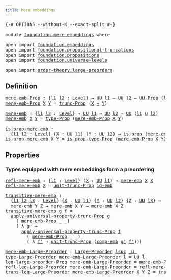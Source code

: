```yaml
---
title: Mere embeddings
---
```


<pre class="Agda"><a id="41" class="Symbol">{-#</a> <a id="45" class="Keyword">OPTIONS</a> <a id="53" class="Pragma">--without-K</a> <a id="65" class="Pragma">--exact-split</a> <a id="79" class="Symbol">#-}</a>

<a id="84" class="Keyword">module</a> <a id="91" href="foundation.mere-embeddings.html" class="Module">foundation.mere-embeddings</a> <a id="118" class="Keyword">where</a>

<a id="125" class="Keyword">open</a> <a id="130" class="Keyword">import</a> <a id="137" href="foundation.embeddings.html" class="Module">foundation.embeddings</a>
<a id="159" class="Keyword">open</a> <a id="164" class="Keyword">import</a> <a id="171" href="foundation.propositional-truncations.html" class="Module">foundation.propositional-truncations</a>
<a id="208" class="Keyword">open</a> <a id="213" class="Keyword">import</a> <a id="220" href="foundation.propositions.html" class="Module">foundation.propositions</a>
<a id="244" class="Keyword">open</a> <a id="249" class="Keyword">import</a> <a id="256" href="foundation.universe-levels.html" class="Module">foundation.universe-levels</a>

<a id="284" class="Keyword">open</a> <a id="289" class="Keyword">import</a> <a id="296" href="order-theory.large-preorders.html" class="Module">order-theory.large-preorders</a>
</pre>
## Definition

<pre class="Agda"><a id="mere-emb-Prop"></a><a id="353" href="foundation.mere-embeddings.html#353" class="Function">mere-emb-Prop</a> <a id="367" class="Symbol">:</a> <a id="369" class="Symbol">{</a><a id="370" href="foundation.mere-embeddings.html#370" class="Bound">l1</a> <a id="373" href="foundation.mere-embeddings.html#373" class="Bound">l2</a> <a id="376" class="Symbol">:</a> <a id="378" href="Agda.Primitive.html#597" class="Postulate">Level</a><a id="383" class="Symbol">}</a> <a id="385" class="Symbol">→</a> <a id="387" href="foundation-core.universe-levels.html#222" class="Primitive">UU</a> <a id="390" href="foundation.mere-embeddings.html#370" class="Bound">l1</a> <a id="393" class="Symbol">→</a> <a id="395" href="foundation-core.universe-levels.html#222" class="Primitive">UU</a> <a id="398" href="foundation.mere-embeddings.html#373" class="Bound">l2</a> <a id="401" class="Symbol">→</a> <a id="403" href="foundation-core.propositions.html#1380" class="Function">UU-Prop</a> <a id="411" class="Symbol">(</a><a id="412" href="foundation.mere-embeddings.html#370" class="Bound">l1</a> <a id="415" href="Agda.Primitive.html#810" class="Primitive Operator">⊔</a> <a id="417" href="foundation.mere-embeddings.html#373" class="Bound">l2</a><a id="419" class="Symbol">)</a>
<a id="421" href="foundation.mere-embeddings.html#353" class="Function">mere-emb-Prop</a> <a id="435" href="foundation.mere-embeddings.html#435" class="Bound">X</a> <a id="437" href="foundation.mere-embeddings.html#437" class="Bound">Y</a> <a id="439" class="Symbol">=</a> <a id="441" href="foundation.propositional-truncations.html#2510" class="Function">trunc-Prop</a> <a id="452" class="Symbol">(</a><a id="453" href="foundation.mere-embeddings.html#435" class="Bound">X</a> <a id="455" href="foundation-core.embeddings.html#1061" class="Function Operator">↪</a> <a id="457" href="foundation.mere-embeddings.html#437" class="Bound">Y</a><a id="458" class="Symbol">)</a>

<a id="mere-emb"></a><a id="461" href="foundation.mere-embeddings.html#461" class="Function">mere-emb</a> <a id="470" class="Symbol">:</a> <a id="472" class="Symbol">{</a><a id="473" href="foundation.mere-embeddings.html#473" class="Bound">l1</a> <a id="476" href="foundation.mere-embeddings.html#476" class="Bound">l2</a> <a id="479" class="Symbol">:</a> <a id="481" href="Agda.Primitive.html#597" class="Postulate">Level</a><a id="486" class="Symbol">}</a> <a id="488" class="Symbol">→</a> <a id="490" href="foundation-core.universe-levels.html#222" class="Primitive">UU</a> <a id="493" href="foundation.mere-embeddings.html#473" class="Bound">l1</a> <a id="496" class="Symbol">→</a> <a id="498" href="foundation-core.universe-levels.html#222" class="Primitive">UU</a> <a id="501" href="foundation.mere-embeddings.html#476" class="Bound">l2</a> <a id="504" class="Symbol">→</a> <a id="506" href="foundation-core.universe-levels.html#222" class="Primitive">UU</a> <a id="509" class="Symbol">(</a><a id="510" href="foundation.mere-embeddings.html#473" class="Bound">l1</a> <a id="513" href="Agda.Primitive.html#810" class="Primitive Operator">⊔</a> <a id="515" href="foundation.mere-embeddings.html#476" class="Bound">l2</a><a id="517" class="Symbol">)</a>
<a id="519" href="foundation.mere-embeddings.html#461" class="Function">mere-emb</a> <a id="528" href="foundation.mere-embeddings.html#528" class="Bound">X</a> <a id="530" href="foundation.mere-embeddings.html#530" class="Bound">Y</a> <a id="532" class="Symbol">=</a> <a id="534" href="foundation-core.propositions.html#1482" class="Function">type-Prop</a> <a id="544" class="Symbol">(</a><a id="545" href="foundation.mere-embeddings.html#353" class="Function">mere-emb-Prop</a> <a id="559" href="foundation.mere-embeddings.html#528" class="Bound">X</a> <a id="561" href="foundation.mere-embeddings.html#530" class="Bound">Y</a><a id="562" class="Symbol">)</a>

<a id="is-prop-mere-emb"></a><a id="565" href="foundation.mere-embeddings.html#565" class="Function">is-prop-mere-emb</a> <a id="582" class="Symbol">:</a>
  <a id="586" class="Symbol">{</a><a id="587" href="foundation.mere-embeddings.html#587" class="Bound">l1</a> <a id="590" href="foundation.mere-embeddings.html#590" class="Bound">l2</a> <a id="593" class="Symbol">:</a> <a id="595" href="Agda.Primitive.html#597" class="Postulate">Level</a><a id="600" class="Symbol">}</a> <a id="602" class="Symbol">(</a><a id="603" href="foundation.mere-embeddings.html#603" class="Bound">X</a> <a id="605" class="Symbol">:</a> <a id="607" href="foundation-core.universe-levels.html#222" class="Primitive">UU</a> <a id="610" href="foundation.mere-embeddings.html#587" class="Bound">l1</a><a id="612" class="Symbol">)</a> <a id="614" class="Symbol">(</a><a id="615" href="foundation.mere-embeddings.html#615" class="Bound">Y</a> <a id="617" class="Symbol">:</a> <a id="619" href="foundation-core.universe-levels.html#222" class="Primitive">UU</a> <a id="622" href="foundation.mere-embeddings.html#590" class="Bound">l2</a><a id="624" class="Symbol">)</a> <a id="626" class="Symbol">→</a> <a id="628" href="foundation-core.propositions.html#1296" class="Function">is-prop</a> <a id="636" class="Symbol">(</a><a id="637" href="foundation.mere-embeddings.html#461" class="Function">mere-emb</a> <a id="646" href="foundation.mere-embeddings.html#603" class="Bound">X</a> <a id="648" href="foundation.mere-embeddings.html#615" class="Bound">Y</a><a id="649" class="Symbol">)</a>
<a id="651" href="foundation.mere-embeddings.html#565" class="Function">is-prop-mere-emb</a> <a id="668" href="foundation.mere-embeddings.html#668" class="Bound">X</a> <a id="670" href="foundation.mere-embeddings.html#670" class="Bound">Y</a> <a id="672" class="Symbol">=</a> <a id="674" href="foundation-core.propositions.html#1549" class="Function">is-prop-type-Prop</a> <a id="692" class="Symbol">(</a><a id="693" href="foundation.mere-embeddings.html#353" class="Function">mere-emb-Prop</a> <a id="707" href="foundation.mere-embeddings.html#668" class="Bound">X</a> <a id="709" href="foundation.mere-embeddings.html#670" class="Bound">Y</a><a id="710" class="Symbol">)</a>
</pre>
## Properties

### Types equipped with mere embeddings form a preordering

<pre class="Agda"><a id="refl-mere-emb"></a><a id="800" href="foundation.mere-embeddings.html#800" class="Function">refl-mere-emb</a> <a id="814" class="Symbol">:</a> <a id="816" class="Symbol">{</a><a id="817" href="foundation.mere-embeddings.html#817" class="Bound">l1</a> <a id="820" class="Symbol">:</a> <a id="822" href="Agda.Primitive.html#597" class="Postulate">Level</a><a id="827" class="Symbol">}</a> <a id="829" class="Symbol">(</a><a id="830" href="foundation.mere-embeddings.html#830" class="Bound">X</a> <a id="832" class="Symbol">:</a> <a id="834" href="foundation-core.universe-levels.html#222" class="Primitive">UU</a> <a id="837" href="foundation.mere-embeddings.html#817" class="Bound">l1</a><a id="839" class="Symbol">)</a> <a id="841" class="Symbol">→</a> <a id="843" href="foundation.mere-embeddings.html#461" class="Function">mere-emb</a> <a id="852" href="foundation.mere-embeddings.html#830" class="Bound">X</a> <a id="854" href="foundation.mere-embeddings.html#830" class="Bound">X</a>
<a id="856" href="foundation.mere-embeddings.html#800" class="Function">refl-mere-emb</a> <a id="870" href="foundation.mere-embeddings.html#870" class="Bound">X</a> <a id="872" class="Symbol">=</a> <a id="874" href="foundation.propositional-truncations.html#2096" class="Function">unit-trunc-Prop</a> <a id="890" href="foundation-core.embeddings.html#1716" class="Function">id-emb</a>

<a id="transitive-mere-emb"></a><a id="898" href="foundation.mere-embeddings.html#898" class="Function">transitive-mere-emb</a> <a id="918" class="Symbol">:</a>
  <a id="922" class="Symbol">{</a><a id="923" href="foundation.mere-embeddings.html#923" class="Bound">l1</a> <a id="926" href="foundation.mere-embeddings.html#926" class="Bound">l2</a> <a id="929" href="foundation.mere-embeddings.html#929" class="Bound">l3</a> <a id="932" class="Symbol">:</a> <a id="934" href="Agda.Primitive.html#597" class="Postulate">Level</a><a id="939" class="Symbol">}</a> <a id="941" class="Symbol">{</a><a id="942" href="foundation.mere-embeddings.html#942" class="Bound">X</a> <a id="944" class="Symbol">:</a> <a id="946" href="foundation-core.universe-levels.html#222" class="Primitive">UU</a> <a id="949" href="foundation.mere-embeddings.html#923" class="Bound">l1</a><a id="951" class="Symbol">}</a> <a id="953" class="Symbol">{</a><a id="954" href="foundation.mere-embeddings.html#954" class="Bound">Y</a> <a id="956" class="Symbol">:</a> <a id="958" href="foundation-core.universe-levels.html#222" class="Primitive">UU</a> <a id="961" href="foundation.mere-embeddings.html#926" class="Bound">l2</a><a id="963" class="Symbol">}</a> <a id="965" class="Symbol">{</a><a id="966" href="foundation.mere-embeddings.html#966" class="Bound">Z</a> <a id="968" class="Symbol">:</a> <a id="970" href="foundation-core.universe-levels.html#222" class="Primitive">UU</a> <a id="973" href="foundation.mere-embeddings.html#929" class="Bound">l3</a><a id="975" class="Symbol">}</a> <a id="977" class="Symbol">→</a>
  <a id="981" href="foundation.mere-embeddings.html#461" class="Function">mere-emb</a> <a id="990" href="foundation.mere-embeddings.html#954" class="Bound">Y</a> <a id="992" href="foundation.mere-embeddings.html#966" class="Bound">Z</a> <a id="994" class="Symbol">→</a> <a id="996" href="foundation.mere-embeddings.html#461" class="Function">mere-emb</a> <a id="1005" href="foundation.mere-embeddings.html#942" class="Bound">X</a> <a id="1007" href="foundation.mere-embeddings.html#954" class="Bound">Y</a> <a id="1009" class="Symbol">→</a> <a id="1011" href="foundation.mere-embeddings.html#461" class="Function">mere-emb</a> <a id="1020" href="foundation.mere-embeddings.html#942" class="Bound">X</a> <a id="1022" href="foundation.mere-embeddings.html#966" class="Bound">Z</a>
<a id="1024" href="foundation.mere-embeddings.html#898" class="Function">transitive-mere-emb</a> <a id="1044" href="foundation.mere-embeddings.html#1044" class="Bound">g</a> <a id="1046" href="foundation.mere-embeddings.html#1046" class="Bound">f</a> <a id="1048" class="Symbol">=</a>
  <a id="1052" href="foundation.propositional-truncations.html#5581" class="Function">apply-universal-property-trunc-Prop</a> <a id="1088" href="foundation.mere-embeddings.html#1044" class="Bound">g</a>
    <a id="1094" class="Symbol">(</a> <a id="1096" href="foundation.mere-embeddings.html#353" class="Function">mere-emb-Prop</a> <a id="1110" class="Symbol">_</a> <a id="1112" class="Symbol">_)</a>
    <a id="1119" class="Symbol">(</a> <a id="1121" class="Symbol">λ</a> <a id="1123" href="foundation.mere-embeddings.html#1123" class="Bound">g&#39;</a> <a id="1126" class="Symbol">→</a>
      <a id="1134" href="foundation.propositional-truncations.html#5581" class="Function">apply-universal-property-trunc-Prop</a> <a id="1170" href="foundation.mere-embeddings.html#1046" class="Bound">f</a>
        <a id="1180" class="Symbol">(</a> <a id="1182" href="foundation.mere-embeddings.html#353" class="Function">mere-emb-Prop</a> <a id="1196" class="Symbol">_</a> <a id="1198" class="Symbol">_)</a>
        <a id="1209" class="Symbol">(</a> <a id="1211" class="Symbol">λ</a> <a id="1213" href="foundation.mere-embeddings.html#1213" class="Bound">f&#39;</a> <a id="1216" class="Symbol">→</a> <a id="1218" href="foundation.propositional-truncations.html#2096" class="Function">unit-trunc-Prop</a> <a id="1234" class="Symbol">(</a><a id="1235" href="foundation.embeddings.html#3616" class="Function">comp-emb</a> <a id="1244" href="foundation.mere-embeddings.html#1123" class="Bound">g&#39;</a> <a id="1247" href="foundation.mere-embeddings.html#1213" class="Bound">f&#39;</a><a id="1249" class="Symbol">)))</a>

<a id="mere-emb-Large-Preorder"></a><a id="1254" href="foundation.mere-embeddings.html#1254" class="Function">mere-emb-Large-Preorder</a> <a id="1278" class="Symbol">:</a> <a id="1280" href="order-theory.large-preorders.html#744" class="Record">Large-Preorder</a> <a id="1295" href="Agda.Primitive.html#780" class="Primitive">lsuc</a> <a id="1300" href="Agda.Primitive.html#810" class="Primitive Operator">_⊔_</a>
<a id="1304" href="order-theory.large-preorders.html#870" class="Field">type-Large-Preorder</a> <a id="1324" href="foundation.mere-embeddings.html#1254" class="Function">mere-emb-Large-Preorder</a> <a id="1348" href="foundation.mere-embeddings.html#1348" class="Bound">l</a> <a id="1350" class="Symbol">=</a> <a id="1352" href="foundation-core.universe-levels.html#222" class="Primitive">UU</a> <a id="1355" href="foundation.mere-embeddings.html#1348" class="Bound">l</a>
<a id="1357" href="order-theory.large-preorders.html#919" class="Field">leq-large-preorder-Prop</a> <a id="1381" href="foundation.mere-embeddings.html#1254" class="Function">mere-emb-Large-Preorder</a> <a id="1405" class="Symbol">=</a> <a id="1407" href="foundation.mere-embeddings.html#353" class="Function">mere-emb-Prop</a>
<a id="1421" href="order-theory.large-preorders.html#1047" class="Field">refl-leq-Large-Preorder</a> <a id="1445" href="foundation.mere-embeddings.html#1254" class="Function">mere-emb-Large-Preorder</a> <a id="1469" class="Symbol">=</a> <a id="1471" href="foundation.mere-embeddings.html#800" class="Function">refl-mere-emb</a>
<a id="1485" href="order-theory.large-preorders.html#1173" class="Field">trans-leq-Large-Preorder</a> <a id="1510" href="foundation.mere-embeddings.html#1254" class="Function">mere-emb-Large-Preorder</a> <a id="1534" href="foundation.mere-embeddings.html#1534" class="Bound">X</a> <a id="1536" href="foundation.mere-embeddings.html#1536" class="Bound">Y</a> <a id="1538" href="foundation.mere-embeddings.html#1538" class="Bound">Z</a> <a id="1540" class="Symbol">=</a> <a id="1542" href="foundation.mere-embeddings.html#898" class="Function">transitive-mere-emb</a>
</pre>